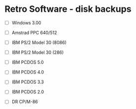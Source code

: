 # Retro Software - disk backups

- [ ] Windows 3.00 
- [ ] Amstrad PPC 640/512 
- [ ] IBM PS/2 Model 30 (8086) 
- [ ] IBM PS/2 Model 30 (286) 
- [ ] IBM PCDOS 5.0
- [ ] IBM PCDOS 4.0
- [ ] IBM PCDOS 3.3
- [ ] IBM PCDOS 2.0
- [ ] DR CP/M-86



